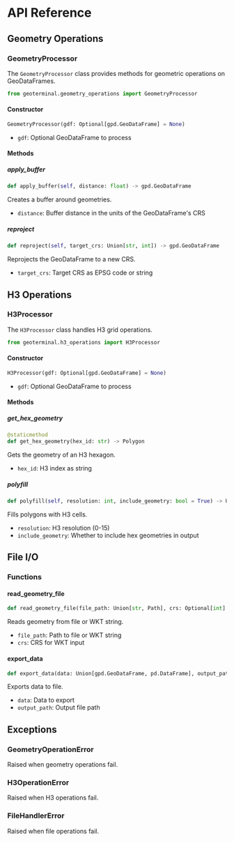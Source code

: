 # API Reference

## Geometry Operations

### GeometryProcessor

The `GeometryProcessor` class provides methods for geometric operations on GeoDataFrames.

```python
from geoterminal.geometry_operations import GeometryProcessor
```

#### Constructor

```python
GeometryProcessor(gdf: Optional[gpd.GeoDataFrame] = None)
```

- `gdf`: Optional GeoDataFrame to process

#### Methods

##### apply_buffer
```python
def apply_buffer(self, distance: float) -> gpd.GeoDataFrame
```
Creates a buffer around geometries.
- `distance`: Buffer distance in the units of the GeoDataFrame's CRS

##### reproject
```python
def reproject(self, target_crs: Union[str, int]) -> gpd.GeoDataFrame
```
Reprojects the GeoDataFrame to a new CRS.
- `target_crs`: Target CRS as EPSG code or string

## H3 Operations

### H3Processor

The `H3Processor` class handles H3 grid operations.

```python
from geoterminal.h3_operations import H3Processor
```

#### Constructor

```python
H3Processor(gdf: Optional[gpd.GeoDataFrame] = None)
```

- `gdf`: Optional GeoDataFrame to process

#### Methods

##### get_hex_geometry
```python
@staticmethod
def get_hex_geometry(hex_id: str) -> Polygon
```
Gets the geometry of an H3 hexagon.
- `hex_id`: H3 index as string

##### polyfill
```python
def polyfill(self, resolution: int, include_geometry: bool = True) -> Union[gpd.GeoDataFrame, pd.DataFrame]
```
Fills polygons with H3 cells.
- `resolution`: H3 resolution (0-15)
- `include_geometry`: Whether to include hex geometries in output

## File I/O

### Functions

#### read_geometry_file
```python
def read_geometry_file(file_path: Union[str, Path], crs: Optional[int] = None) -> gpd.GeoDataFrame
```
Reads geometry from file or WKT string.
- `file_path`: Path to file or WKT string
- `crs`: CRS for WKT input

#### export_data
```python
def export_data(data: Union[gpd.GeoDataFrame, pd.DataFrame], output_path: Union[str, Path]) -> None
```
Exports data to file.
- `data`: Data to export
- `output_path`: Output file path

## Exceptions

### GeometryOperationError
Raised when geometry operations fail.

### H3OperationError
Raised when H3 operations fail.

### FileHandlerError
Raised when file operations fail.
